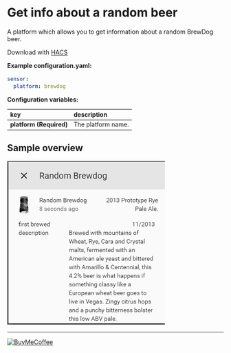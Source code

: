 # Get info about a random beer

A platform which allows you to get information about a random BrewDog beer.

Download with [HACS](https://hacs.xyz/docs/repositories/integration/custom_components_brewdog)

**Example configuration.yaml:**

```yaml
sensor:
  platform: brewdog
```

**Configuration variables:**

key | description
:--- | :---
**platform (Required)** | The platform name.

## Sample overview

![Sample overview](overview.png)


***

[![BuyMeCoffee](https://camo.githubusercontent.com/cd005dca0ef55d7725912ec03a936d3a7c8de5b5/68747470733a2f2f696d672e736869656c64732e696f2f62616467652f6275792532306d6525323061253230636f666665652d646f6e6174652d79656c6c6f772e737667)](https://www.buymeacoffee.com/ludeeus)
